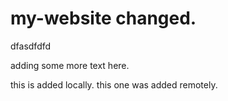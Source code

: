 # my-website changed.

dfasdfdfd

adding some more text here.

this is added locally. this one was added remotely.
